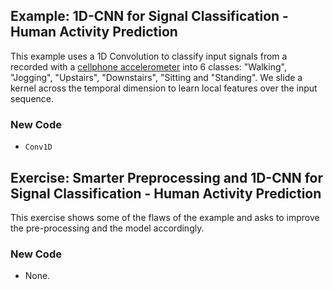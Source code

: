 ## Example: 1D-CNN for Signal Classification - Human Activity Prediction

This example uses a 1D Convolution to classify input signals from a recorded with a [cellphone accelerometer](http://www.cis.fordham.edu/wisdm/dataset.php) into 6 classes: "Walking", "Jogging", "Upstairs", "Downstairs", "Sitting and "Standing". We slide a kernel across the temporal dimension to learn local features over the input sequence. 


### New Code

- `Conv1D`

## Exercise: Smarter Preprocessing and 1D-CNN for Signal Classification - Human Activity Prediction

This exercise shows some of the flaws of the example and asks to improve the pre-processing and the model accordingly.

### New Code

- None.
